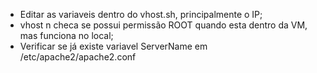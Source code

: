 - Editar as variaveis dentro do vhost.sh, principalmente o IP;
- vhost n checa se possui permissão ROOT quando esta dentro da VM, mas funciona no local;
- Verificar se já existe variavel ServerName em /etc/apache2/apache2.conf
